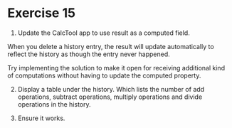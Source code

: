 # Exercise 15

1. Update the CalcTool app to use result as a computed field.

When you delete a history entry, the result will update automatically to reflect the history as though the entry never happened.

Try implementing the solution to make it open for receiving additional kind of computations without having to update the computed property.

2. Display a table under the history. Which lists the number of add operations, subtract operations, multiply operations and divide operations in the history.

3. Ensure it works.
